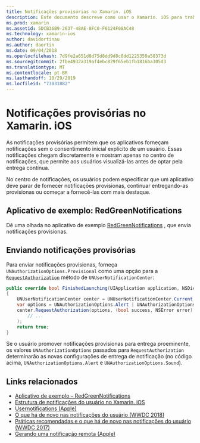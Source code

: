 ```yaml
---
title: Notificações provisórias no Xamarin. iOS
description: Este documento descreve como usar o Xamarin. iOS para trabalhar com notificações provisórias. As notificações provisionas, introduzidas no iOS 12, permitem que os aplicativos enviem notificações silenciosas sem permissão explícita do usuário.
ms.prod: xamarin
ms.assetid: 5DCB36B9-2637-48AE-8FC0-F6124F08AC48
ms.technology: xamarin-ios
author: davidortinau
ms.author: daortin
ms.date: 09/04/2018
ms.openlocfilehash: 7d9fe2a651d8d75d8dd9d8c0dd1225350a58373d
ms.sourcegitcommit: 2fbe4932a319af4ebc829f65eb1fb1816ba305d3
ms.translationtype: MT
ms.contentlocale: pt-BR
ms.lasthandoff: 10/29/2019
ms.locfileid: "73031882"
---
```

# <a name="provisional-notifications-in-xamarinios"></a>Notificações provisórias no Xamarin. iOS

As notificações provisórias permitem que os aplicativos forneçam notificações sem o consentimento inicial explícito de um usuário. Essas notificações chegam discretamente e mostram apenas no centro de notificações, que permite aos usuários visualizá-las antes de optar pela entrega contínua.

No centro de notificações, os usuários podem especificar que um aplicativo deve parar de fornecer notificações provisionas, continuar entregando-as provisionas ou começar a fornecê-las com mais destaque.

## <a name="sample-app-redgreennotifications"></a>Aplicativo de exemplo: RedGreenNotifications

Dê uma olhada no aplicativo de exemplo [RedGreenNotifications](https://docs.microsoft.com/samples/xamarin/ios-samples/ios12-redgreennotifications) , que envia notificações provisionas.

## <a name="sending-provisional-notifications"></a>Enviando notificações provisórias

Para enviar notificações provisionas, forneça `UNAuthorizationOptions.Provisional` como uma opção para a [`RequestAuthorization`](xref:UserNotifications.UNUserNotificationCenter.RequestAuthorization*)
método de `UNUserNotificationCenter`:

```csharp
public override bool FinishedLaunching(UIApplication application, NSDictionary launchOptions)
{
    UNUserNotificationCenter center = UNUserNotificationCenter.Current;
    var options = UNAuthorizationOptions.Alert | UNAuthorizationOptions.Sound | UNAuthorizationOptions.Provisional;
    center.RequestAuthorization(options, (bool success, NSError error) => {
        // ...
    );
    return true;
}
```

Se o usuário promover notificações provisionas para entrega proeminente, os valores `UNAuthorizationOptions` passados para `RequestAuthorization` determinarão as novas configurações de entrega de notificação (no código acima, `UNAuthorizationOptions.Alert` e `UNAuthorizationOptions.Sound`).

## <a name="related-links"></a>Links relacionados

- [Aplicativo de exemplo – RedGreenNotifications](https://docs.microsoft.com/samples/xamarin/ios-samples/ios12-redgreennotifications)
- [Estrutura de notificações do usuário no Xamarin. iOS](~/ios/platform/user-notifications/index.md)
- [Usernotifications (Apple)](https://developer.apple.com/documentation/usernotifications?language=objc)
- [O que há de novo nas notificações do usuário (WWDC 2018)](https://developer.apple.com/videos/play/wwdc2018/710/)
- [Práticas recomendadas e o que há de novo nas notificações do usuário (WWDC 2017)](https://developer.apple.com/videos/play/wwdc2017/708/)
- [Gerando uma notificação remota (Apple)](https://developer.apple.com/documentation/usernotifications/setting_up_a_remote_notification_server/generating_a_remote_notification)
